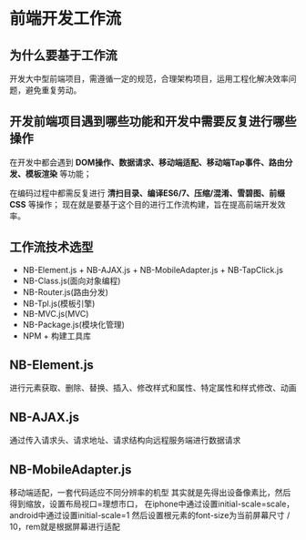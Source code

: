 # 前端开发工作流

## 为什么要基于工作流
开发大中型前端项目，需遵循一定的规范，合理架构项目，运用工程化解决效率问题，避免重复劳动。

## 开发前端项目遇到哪些功能和开发中需要反复进行哪些操作
在开发中都会遇到 **DOM操作、数据请求、移动端适配、移动端Tap事件、路由分发、模板渲染** 等功能；

在编码过程中都需反复进行 **清扫目录、编译ES6/7、压缩/混淆、雪碧图、前缀CSS** 等操作；
现在就是要基于这个目的进行工作流构建，旨在提高前端开发效率。

## 工作流技术选型
* NB-Element.js + NB-AJAX.js + NB-MobileAdapter.js + NB-TapClick.js
* NB-Class.js(面向对象编程)
* NB-Router.js(路由分发)
* NB-Tpl.js(模板引擎)
* NB-MVC.js(MVC)
* NB-Package.js(模块化管理)
* NPM + 构建工具库

## NB-Element.js
进行元素获取、删除、替换、插入、修改样式和属性、特定属性和样式修改、动画

## NB-AJAX.js
通过传入请求头、请求地址、请求结构向远程服务端进行数据请求

## NB-MobileAdapter.js
移动端适配，一套代码适应不同分辨率的机型
其实就是先得出设备像素比，然后得到缩放，设置布局视口=理想市口，
在iphone中通过设置initial-scale=scale，android中通过设置initial-scale=1
然后设置根元素的font-size为当前屏幕尺寸 / 10，rem就是根据屏幕进行适配
